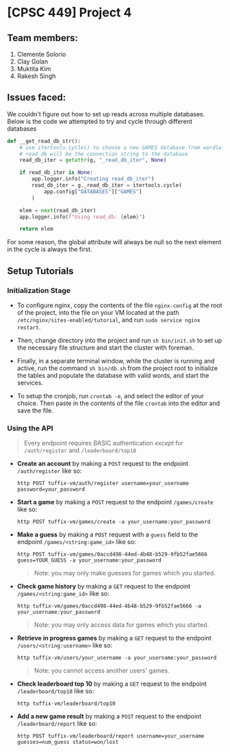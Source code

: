 # [CPSC 449] Project 4

## Team members:

1. Clemente Solorio
2. Clay Golan
3. Muktita Kim
4. Rakesh Singh

## Issues faced:

We couldn't figure out how to set up reads across multiple databases. Below is the code we attempted to try and cycle through different databases

```python
def __get_read_db_str():
    # use itertools.cycle() to choose a new GAMES database from wordle.toml
    # read_db will be the connection string to the database
    read_db_iter = getattr(g, "_read_db_iter", None)

    if read_db_iter is None:
        app.logger.info("Creating read_db_iter")
        read_db_iter = g._read_db_iter = itertools.cycle(
            app.config["DATABASES"]["GAMES"]
        )

    elem = next(read_db_iter)
    app.logger.info(f"Using read_db: {elem}")

    return elem
```

For some reason, the global attribute will always be null so the next element in the cycle is always the first.

## Setup Tutorials

### Initialization Stage

- To configure nginx, copy the contents of the file `nginx-config` at the root of the project, into the file on your VM located at the path `/etc/nginx/sites-enabled/tutorial`, and run `sudo service nginx restart`.

- Then, change directory into the project and run `sh bin/init.sh` to set up the necessary file structure and start the cluster with foreman.

- Finally, in a separate terminal window, while the cluster is running and active, run the command `sh bin/db.sh` from the project root to initialize the tables and populate the database with valid words, and start the services.

- To setup the cronjob, run `crontab -e`, and select the editor of your choice. Then paste in the contents of the file `crontab` into the editor and save the file.

### Using the API

> Every endpoint requires BASIC authentication _except_ for `/auth/register` and `/leaderboard/top10`

- **Create an account** by making a `POST` request to the endpoint `/auth/register` like so:

  `http POST tuffix-vm/auth/register username=your_username password=your_password`

- **Start a game** by making a `POST` request to the endpoint `/games/create` like so:

  `http POST tuffix-vm/games/create -a your_username:your_password`

- **Make a guess** by making a `POST` request with a `guess` field to the endpoint `/games/<string:game_id>` like so:

  `http POST tuffix-vm/games/0accd498-44ed-4b48-b529-9fb52fae5666 guess=YOUR_GUESS -a your_username:your_password`

  > Note: you may only make guesses for games which you started.

- **Check game history** by making a `GET` request to the endpoint `/games/<string:game_id>` like so:

  `http tuffix-vm/games/0accd498-44ed-4b48-b529-9fb52fae5666 -a your_username:your_password`

  > Note: you may only access data for games which you started.

- **Retrieve in progress games** by making a `GET` request to the endpoint `/users/<string:username>` like so:

  `http tuffix-vm/users/your_username -a your_username:your_password`

  > Note: you cannot access another users' games.

- **Check leaderboard top 10** by making a `GET` request to the endpoint `/leaderboard/top10` like so:

  `http tuffix-vm/leaderboard/top10`

- **Add a new game result** by making a `POST` request to the endpoint `/leaderboard/report` like so:

  `http POST tuffix-vm/leaderboard/report username=your_username guesses=num_guess status=won/lost`
